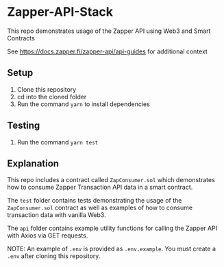 # Zapper-API-Stack
This repo demonstrates usage of the Zapper API using Web3 and Smart Contracts

See https://docs.zapper.fi/zapper-api/api-guides for additional context

## Setup
1. Clone this repository
2. cd into the cloned folder
3. Run the command `yarn` to install dependencies 

## Testing
1. Run the command `yarn test`

## Explanation
This repo includes a contract called `ZapConsumer.sol` which demonstrates how to consume Zapper Transaction API data in a smart contract.  

The `test` folder contains tests demonstrating the usage of the `ZapConsumer.sol` contract as well as examples of how to consume transaction data with vanilla Web3.

The `api` folder contains example utility functions for calling the Zapper API with Axios via GET requests.

NOTE: An example of `.env` is provided as `.env.example`. You must create a `.env` after cloning this repository.
